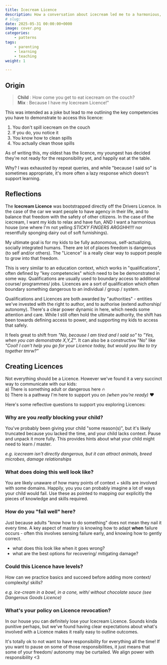 ```yaml
---
title: Icecream Licence
description: How a conversation about icecream led me to a harmonious, agency-enhancing way of working with my kids.
# slug:
date: 2025-05-31 00:00:00+0000
image: cover.png
categories:
    - patterns
tags:
    - parenting
    - learning
    - teaching
weight: 1

---
```


## Origin

> **Child** : How come you get to eat icecream on the couch?
> <br/>
> **Mix** : Because I have my Icecream Licence!"

This was intended as a joke but lead to me outlining the key competencies you
have to demonstrate to access this licence:

1. You don't spill icecream on the couch
2. If you do, you notice it
3. You know how to clean spills
4. You actually clean those spills

As of writing this, my oldest has the licence, my youngest has decided they're
not ready for the responsibility yet, and happily eat at the table.

Why? I was exhausted by repeat queries, and while "because I said so" is sometimes
appropriate, it's more often a lazy response which doesn't support learning.


## Reflections

The **Icecream Licence** was bootstrapped directly off the Drivers Licence. In
the case of the car we want people to have agency in their life, and to balance
that freedom with the safety of other citizens. In the case of the
icecream, I want my kids to relax and have fun, AND I want a harmonious house
(one where I'm not yelling *STICKY FINGERS ARGGHH!!!!* nor resentfully sponging
dairy out of soft furnishings).

My ultimate goal is for my kids to be fully autonomous, self-actualizing,
socially integrated humans. There are lot of places freedom is dangerous (to
self and/or others). The "Licence" is a really clear way to support people to
grow into that freedom.

This is very similar to an education context, which works in "qualifications",
often defined by "key competencies" which need to be be demonstrated in some
way. Qualifications are usually used to boundary access to additional course/
programmes/ jobs. Licences are a sort of qualification which often boundary
something dangerous to an individual / group / system.

Qualifications and Licences are both awarded by "authorities" - entities we've
invested with the right to author, and to authorise (extend authorship/
autonomy). There's a clear power dynamic in here, which needs some attention
and care. While I still often hold the ultimate authority, the shift has been
towards defining access to power, and supporting my kids to access that safely.

It feels great to shift from _"No, because I am tired and I said so"_ to _"Yes,
when you can demonstrate X,Y,Z"_. It can also be a constructive "No" like
_"Cool! I can't help you go for your Licence today, but would you like to try
together tmrw?"_


## Creating Licences

Not everything should be a Licence. However we've found it a very succinct way
to communicate with our kids:
<br />
a) There is something adult or dangerous here :fire:
<br />
b) There is a pathway I'm here to support you on _(when you're ready)_ :heart:

Here's some reflective questions to support you exploring Licences:


### Why are you _really_ blocking your child?

You've probably been giving your child "some reason(s)", but it's likely
truncated because you lacked the time, and your child lacks context. Pause and
unpack it more fully. This provides hints about what your child might
need to learn / master.

_e.g. icecream isn't directly dangerous, but it can attract animals, breed
microbes, damage relationships_


### What does doing this well look like?

You are likely unaware of how many points of context + skills are involved with
some domains. Happily, you you can probably imagine a lot of ways your child
would fail. Use these as pointed to mapping our explicitly the pieces of
knowledge and skills required.


### How do you "fail well" here?

Just because adults "know how to do something" does not mean they nail it every
time. A key aspect of mastery is knowing how to adapt **when** failure occurs -
often this involves sensing failure early, and knowing how to gently correct.

- what does this look like when it goes wrong?
- what are the best options for recovering/ mitigating damage?


### Could this Licence have levels?

How can we practice basics and succeed before adding more context/ complexity/
skills?

_e.g. ice-cream in a bowl, in a cone, with/ without chocolate sauce (see
  Dangerous Goods Licence)_

### What's your policy on Licence revocation?

In our house you can definitely lose your Icecream Licence. Sounds kinda
punitive perhaps, but we've found having clear expectations about what's
involved with a Licence makes it really easy to outline outcomes.

It's totally ok to not want to have responsibility for everything all the time!
If you want to pause on some of those responsibilities, it just means that some
of your freedom/ autonomy may be curtailed. We align power with responsibility
<3



